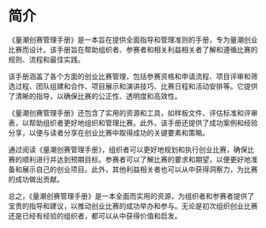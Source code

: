 # 简介

《量潮创赛管理手册》是一本旨在提供全面指导和管理准则的手册，专为量潮创业比赛而设计。该手册旨在帮助组织者、参赛者和相关利益相关者了解和遵循比赛的规则、流程和最佳实践。

该手册涵盖了各个方面的创业比赛管理，包括参赛资格和申请流程、项目评审和筛选过程、团队组建和合作、项目展示和演讲技巧、比赛日程和活动安排等。它提供了清晰的指导，以确保比赛的公正性、透明度和高效性。

《量潮创赛管理手册》还包含了实用的资源和工具，如样板文件、评估标准和评审表，以帮助组织者更好地组织和管理比赛。此外，该手册还提供了成功案例和经验分享，以便与读者分享在创业比赛中取得成功的关键要素和策略。

通过阅读《量潮创赛管理手册》，组织者可以更好地规划和执行创业比赛，确保比赛的顺利进行并达到预期目标。参赛者可以了解比赛的要求和期望，以便更好地准备和展示自己的创业项目。此外，其他利益相关者也可以从中获得洞察力，为比赛的成功做出贡献。

总之，《量潮创赛管理手册》是一本全面而实用的资源，为组织者和参赛者提供了宝贵的指导和建议，以推动创业比赛的成功举办和参与。无论是初次组织创业比赛还是已经有经验的组织者，都可以从中获得价值和启发。
